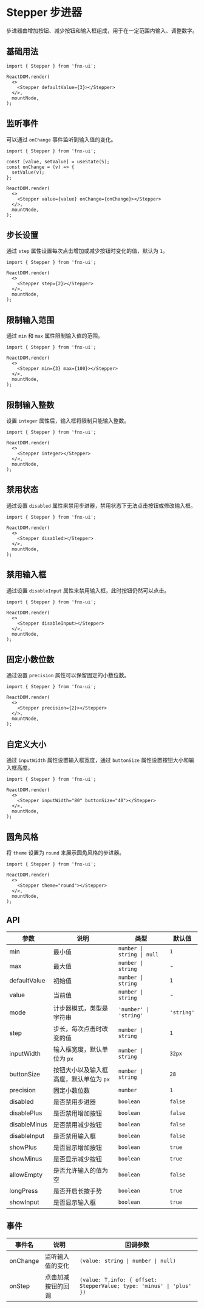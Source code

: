 # Stepper 步进器

步进器由增加按钮、减少按钮和输入框组成，用于在一定范围内输入、调整数字。

## 基础用法

```tsx
import { Stepper } from 'fnx-ui';

ReactDOM.render(
  <>
    <Stepper defaultValue={3}></Stepper>
  </>,
  mountNode,
);
```

## 监听事件

可以通过 `onChange` 事件监听到输入值的变化。

```tsx
import { Stepper } from 'fnx-ui';

const [value, setValue] = useState(5);
const onChange = (v) => {
  setValue(v);
};

ReactDOM.render(
  <>
    <Stepper value={value} onChange={onChange}></Stepper>
  </>,
  mountNode,
);
```

## 步长设置

通过 `step` 属性设置每次点击增加或减少按钮时变化的值，默认为 `1`。

```tsx
import { Stepper } from 'fnx-ui';

ReactDOM.render(
  <>
    <Stepper step={2}></Stepper>
  </>,
  mountNode,
);
```

## 限制输入范围

通过 `min` 和 `max` 属性限制输入值的范围。

```tsx
import { Stepper } from 'fnx-ui';

ReactDOM.render(
  <>
    <Stepper min={3} max={100}></Stepper>
  </>,
  mountNode,
);
```

## 限制输入整数

设置 `integer` 属性后，输入框将限制只能输入整数。

```tsx
import { Stepper } from 'fnx-ui';

ReactDOM.render(
  <>
    <Stepper integer></Stepper>
  </>,
  mountNode,
);
```

## 禁用状态

通过设置 `disabled` 属性来禁用步进器，禁用状态下无法点击按钮或修改输入框。

```tsx
import { Stepper } from 'fnx-ui';

ReactDOM.render(
  <>
    <Stepper disabled></Stepper>
  </>,
  mountNode,
);
```

## 禁用输入框

通过设置 `disableInput` 属性来禁用输入框，此时按钮仍然可以点击。

```tsx
import { Stepper } from 'fnx-ui';

ReactDOM.render(
  <>
    <Stepper disableInput></Stepper>
  </>,
  mountNode,
);
```

## 固定小数位数

通过设置 `precision` 属性可以保留固定的小数位数。

```tsx
import { Stepper } from 'fnx-ui';

ReactDOM.render(
  <>
    <Stepper precision={2}></Stepper>
  </>,
  mountNode,
);
```

## 自定义大小

通过 `inputWidth` 属性设置输入框宽度，通过 `buttonSize` 属性设置按钮大小和输入框高度。

```tsx
import { Stepper } from 'fnx-ui';

ReactDOM.render(
  <>
    <Stepper inputWidth="80" buttonSize="40"></Stepper>
  </>,
  mountNode,
);
```

## 圆角风格

将 `theme` 设置为 `round` 来展示圆角风格的步进器。

```tsx
import { Stepper } from 'fnx-ui';

ReactDOM.render(
  <>
    <Stepper theme="round"></Stepper>
  </>,
  mountNode,
);
```

## API

| 参数         | 说明                                    | 类型                       | 默认值     |
| ------------ | --------------------------------------- | -------------------------- | ---------- |
| min          | 最小值                                  | `number \| string \| null` | `1`        |
| max          | 最大值                                  | `number \| string`         | -          |
| defaultValue | 初始值                                  | `number \| string`         | `1`        |
| value        | 当前值                                  | `number \| string`         | -          |
| mode         | 计步器模式，类型是字符串                | `'number' \| 'string'`     | `'string'` |
| step         | 步长，每次点击时改变的值                | `number \| string`         | `1`        |
| inputWidth   | 输入框宽度，默认单位为 `px`             | `number \| string`         | `32px`     |
| buttonSize   | 按钮大小以及输入框高度，默认单位为 `px` | `number \| string`         | `28`       |
| precision    | 固定小数位数                            | `number`                   | `1`        |
| disabled     | 是否禁用步进器                          | `boolean`                  | `false`    |
| disablePlus  | 是否禁用增加按钮                        | `boolean`                  | `false`    |
| disableMinus | 是否禁用减少按钮                        | `boolean`                  | `false`    |
| disableInput | 是否禁用输入框                          | `boolean`                  | `false`    |
| showPlus     | 是否显示增加按钮                        | `boolean`                  | `true`     |
| showMinus    | 是否显示减少按钮                        | `boolean`                  | `true`     |
| allowEmpty   | 是否允许输入的值为空                    | `boolean`                  | `false`    |
| longPress    | 是否开启长按手势                        | `boolean`                  | `true`     |
| showInput    | 是否显示输入框                          | `boolean`                  | `true`     |

## 事件

| 事件名   | 说明               | 回调参数                                                             |
| -------- | ------------------ | -------------------------------------------------------------------- |
| onChange | 监听输入值的变化   | `(value: string \| number \| null)`                                  |
| onStep   | 点击加减按钮的回调 | `(value: T,info: { offset: StepperValue; type: 'minus' \| 'plus' })` |
